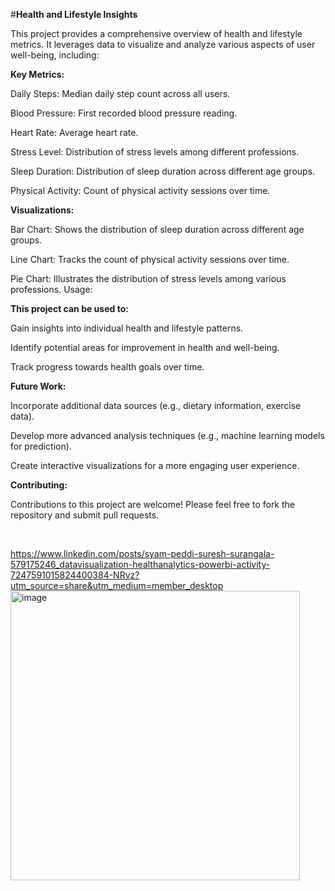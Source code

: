 #**Health and Lifestyle Insights**

This project provides a comprehensive overview of health and lifestyle metrics. It leverages data to visualize and analyze various aspects of user well-being, including:

**Key Metrics:**

Daily Steps: Median daily step count across all users.

Blood Pressure: First recorded blood pressure reading.

Heart Rate: Average heart rate.

Stress Level: Distribution of stress levels among different professions.

Sleep Duration: Distribution of sleep duration across different age groups.

Physical Activity: Count of physical activity sessions over time.

**Visualizations:**

Bar Chart: Shows the distribution of sleep duration across different age groups.

Line Chart: Tracks the count of physical activity sessions over time.

Pie Chart: Illustrates the distribution of stress levels among various professions.
Usage:

**This project can be used to:**


Gain insights into individual health and lifestyle patterns.

Identify potential areas for improvement in health and well-being.

Track progress towards health goals over time.

**Future Work:**

Incorporate additional data sources (e.g., dietary information, exercise data).

Develop more advanced analysis techniques (e.g., machine learning models for prediction).

Create interactive visualizations for a more engaging user experience.

**Contributing:**

Contributions to this project are welcome! Please feel free to fork the repository and submit pull requests.

   



https://www.linkedin.com/posts/syam-peddi-suresh-surangala-579175246_datavisualization-healthanalytics-powerbi-activity-7247591015824400384-NRvz?utm_source=share&utm_medium=member_desktop
<img width="463" alt="image" src="https://github.com/user-attachments/assets/2e317189-157f-4718-af5f-8c93d841cf4c">
